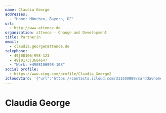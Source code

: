 ```yaml
---
name: Claudia George
addresses:
  - "Home: München, Bayern, DE"
url:
  - http://www.attence.de
organization: attence - Change and Development
title: Partnerin
email:
  - claudia.george@attence.de
telephone:
  - 49|08106|998-123
  - 49|0173|3684647
  - "Work: +4908106998-108"
social profile:
  - https://www.xing.com/profile/Claudia_George2
iCloudVCard: '{"url":"https://contacts.icloud.com/311500889/carddavhome/card/1BCB18F9-C301-4218-9516-E930047F2C90.vcf","etag":"\"kmfha0t0\"","data":"BEGIN:VCARD\r\nVERSION:3.0\r\nFN:\r\nN:George;Claudia;;;\r\nUID:87AEBB73-7965-4203-B101-1C815B543656\r\nADR;TYPE=HOME:;;;München;Bayern;;DE;\r\nitem1.X-ABLABEL:Work\r\nitem4.X-ABLABEL:Work\r\nitem5.X-ABLABEL:homepage\r\nitem0.X-ABLABEL:xing\r\nitem2.X-ABLABEL:Work\r\nitem3.X-ABLABEL:Work\r\nPRODID:ez-vcard 0.9.13-fc\r\nREV:2025-04-03T22:04:21Z\r\nURL;TYPE=PREF:http://www.attence.de\r\nORG:attence - Change and Development;\r\nTITLE:Partnerin\r\nEMAIL;TYPE=PREF:claudia.george@attence.de\r\nPHOTO;VALUE=uri:https://d2ojpxxtu63wzl.cloudfront.net/static/a1c26f12535a68\r\n ec5196e23d6cba431d_e0e04514bc084fba3c4c9f64c2b3bd8b730890ced2b61db15bd3cc24\r\n 4fb113b9\r\nTEL;TYPE=PREF:49|08106|998-123\r\nTEL:49|0173|3684647\r\nTEL;TYPE=WORK:+4908106998-108\r\nitem0.X-SOCIALPROFILE;X-USER=Claudia_George2:https://www.xing.com/profile/C\r\n laudia_George2\r\nEND:VCARD"}'
---
```

# Claudia George